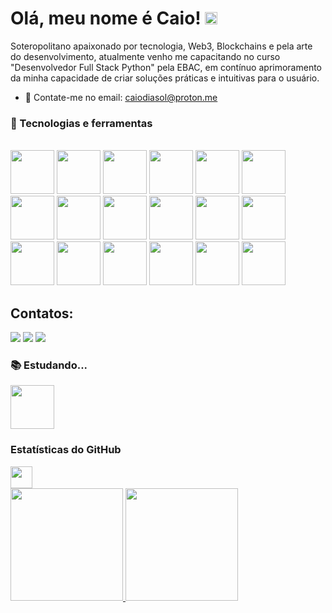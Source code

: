 # Olá, meu nome é Caio! <img src="https://raw.githubusercontent.com/MartinHeinz/MartinHeinz/master/wave.gif" width="20px" height="20px" />
Soteropolitano apaixonado por tecnologia, Web3, Blockchains e pela arte do desenvolvimento, atualmente venho me capacitando no curso "Desenvolvedor Full Stack Python" pela EBAC, em contínuo aprimoramento da minha capacidade de criar soluções práticas e intuitivas para o usuário.

- 💬 Contate-me no email: caiodiasol@proton.me

### 🔧 Tecnologias e ferramentas 

<div style:"inline_block"><br>
<img src="https://cdn.jsdelivr.net/gh/devicons/devicon@latest/icons/vscode/vscode-original.svg" height="70" width="70"/> 
<img src="https://cdn.jsdelivr.net/gh/devicons/devicon@latest/icons/git/git-original.svg" height="70" width="70"/> 
<img src="https://cdn.jsdelivr.net/gh/devicons/devicon@latest/icons/html5/html5-original.svg" height="70" width="70"/> 
<img src="https://cdn.jsdelivr.net/gh/devicons/devicon@latest/icons/css3/css3-original.svg" height="70" width="70"/>
<img src="https://cdn.jsdelivr.net/gh/devicons/devicon@latest/icons/javascript/javascript-original.svg" height="70" width="70"/> 
<img src="https://cdn.jsdelivr.net/gh/devicons/devicon@latest/icons/jquery/jquery-plain-wordmark.svg" height="70" width="70"/>
<img src="https://cdn.jsdelivr.net/gh/devicons/devicon@latest/icons/bootstrap/bootstrap-original-wordmark.svg" height="70" width="70"/>
<img src="https://cdn.jsdelivr.net/gh/devicons/devicon@latest/icons/sass/sass-original.svg" height="70" width="70" />
<img src="https://cdn.jsdelivr.net/gh/devicons/devicon@latest/icons/gulp/gulp-plain.svg" height="70" width="70" />
<img src="https://cdn.jsdelivr.net/gh/devicons/devicon@latest/icons/less/less-plain-wordmark.svg" height="70" width="70" />
<img src="https://cdn.jsdelivr.net/gh/devicons/devicon@latest/icons/grunt/grunt-original-wordmark.svg" height="70" width="70" />
<img src="https://cdn.jsdelivr.net/gh/devicons/devicon@latest/icons/nodejs/nodejs-original-wordmark.svg" height="70" width="70" />
<img src="https://cdn.jsdelivr.net/gh/devicons/devicon@latest/icons/babel/babel-original.svg" height="70" width="70" />
<img src="https://cdn.jsdelivr.net/gh/devicons/devicon@latest/icons/typescript/typescript-original.svg" height="70" width="70"/>
<img src="https://cdn.jsdelivr.net/gh/devicons/devicon@latest/icons/vuejs/vuejs-original-wordmark.svg" height="70" width="70" />
<img src="https://cdn.jsdelivr.net/gh/devicons/devicon@latest/icons/react/react-original-wordmark.svg" height="70" width="70" />
<img src="https://cdn.jsdelivr.net/gh/devicons/devicon@latest/icons/python/python-original-wordmark.svg" height="70" width="70"/>
<img src="https://cdn.jsdelivr.net/gh/devicons/devicon@latest/icons/postman/postman-original.svg" height="70" width="70"/>







</div>

<h2>Contatos:</h2>

<div>
<a href="https://www.instagram.com/caio.diasol/" target="_blank"><img loading="lazy" src="https://img.shields.io/badge/-Instagram-%23E4405F?style=for-the-badge&logo=instagram&logoColor=white" target="_blank"></a>
<a href = "mailto:caiodias1986@gmail.com"><img loading="lazy" src="https://img.shields.io/badge/Gmail-D14836?style=for-the-badge&logo=gmail&logoColor=white" target="_blank"></a>
<a href="https://www.linkedin.com/in/caio-dias-de-oliveira-536797b2/" target="_blank"><img loading="lazy" src="https://img.shields.io/badge/-LinkedIn-%230077B5?style=for-the-badge&logo=linkedin&logoColor=white" target="_blank"></a>   
</div>

### 📚 Estudando... 
<img src="https://cdn.jsdelivr.net/gh/devicons/devicon@latest/icons/python/python-original-wordmark.svg" height="70" width="70"/>


### Estatísticas do GitHub 
<img src="https://i.pinimg.com/originals/65/c4/f4/65c4f452571be1261e9c623f7da488ac.gif" width=35px />

<div>
<a href="https://github.com/caiodiasol">
<img loading="lazy" height="180em" src="https://github-readme-stats.vercel.app/api?username=caiodiasol&show_icons=true&theme=tokyonight&include_all_commits=true&count_private=true"/>
<img loading="lazy" height="180em" src="https://github-readme-stats.vercel.app/api/top-langs/?username=caiodiasol&langs_count=7&theme=tokyonight"/>
</div>
